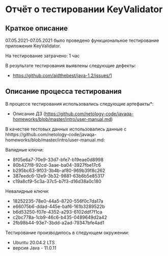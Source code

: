 # Отчёт о тестировании KeyValidator

## Краткое описание

07.05.2021-07.05.2021 было проведено функциональное тестирование  приложения KeyValidator.

На тестирование затрачено: 1 час

В результате тестирования выявлены следующие дефекты:
* https://github.com/aidthebest/java-1.2/issues/1


## Описание процесса тестирования

В процессе тестирования использовались следующие артефакты*:
* Описание ДЗ (https://github.com/netology-code/javaqa-homeworks/blob/master/intro/user-manual.md)

В качестве тестовых данных использовались данные c hhttps://github.com/netology-code/javaqa-homeworks/blob/master/intro/user-manual.md:

Валидные ключи:

* 8f05e6a7-70e9-33d7-bfe7-b19eae0d8998
* 80b427f8-92cd-3aae-ba04-3927fbe17c6
* b295bc63-9f03-3b4b-af80-969b39f8c262
* 387eedc6-12e9-3b32-9881-63b6b5e85317
* c19a8cf9-5c3a-37c5-b7f3-d16d38a0c180

Невалидные ключи:

* 18252235-78e0-44a5-8720-556f0c7da17a
* e66075b6-ddad-445e-baf6-161b3289522b
* b6d53250-f07e-4352-a293-6102ddf7f1ca
* c2bc778a-1cb9-46c6-b435-0489649d2a42
* 2fb98b44-93e7-3bdd-a2ad-79347bfe4ad1


Тестирование производилось в следующем окружении:
* Ubuntu 20.04.2 LTS
* версия Java - 11.0.11
